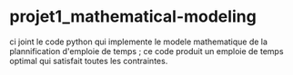 # projet1_mathematical-modeling
ci joint le code python qui implemente le modele mathematique de la plannification d'emploie de temps ; ce code produit un emploie de temps optimal qui satisfait toutes les contraintes.
